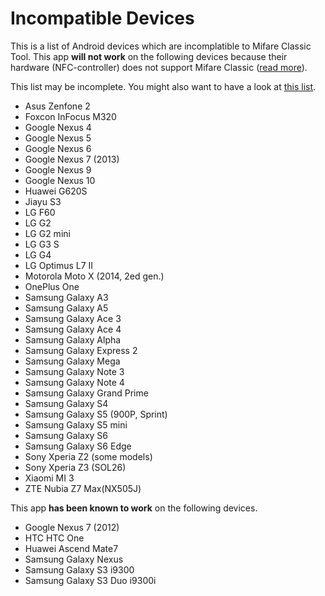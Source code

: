 Incompatible Devices
====================

This is a list of Android devices which are incomplatible to Mifare Classic Tool.
This app **will not work** on the following devices because their hardware
(NFC-controller) does not support Mifare Classic
([read more](https://github.com/ikarus23/MifareClassicTool/issues/1)).


This list may be incomplete. You might also want to have a look at
[this list](http://www.shopnfc.it/en/content/7-nfc-device-compatibility).

* Asus Zenfone 2
* Foxcon InFocus M320
* Google Nexus 4
* Google Nexus 5
* Google Nexus 6
* Google Nexus 7 (2013)
* Google Nexus 9
* Google Nexus 10
* Huawei G620S
* Jiayu S3
* LG F60
* LG G2
* LG G2 mini
* LG G3 S
* LG G4
* LG Optimus L7 II
* Motorola Moto X (2014, 2ed gen.)
* OnePlus One
* Samsung Galaxy A3
* Samsung Galaxy A5
* Samsung Galaxy Ace 3
* Samsung Galaxy Ace 4
* Samsung Galaxy Alpha
* Samsung Galaxy Express 2
* Samsung Galaxy Mega
* Samsung Galaxy Note 3
* Samsung Galaxy Note 4
* Samsung Galaxy Grand Prime
* Samsung Galaxy S4
* Samsung Galaxy S5 (900P, Sprint)
* Samsung Galaxy S5 mini
* Samsung Galaxy S6
* Samsung Galaxy S6 Edge
* Sony Xperia Z2 (some models)
* Sony Xperia Z3 (SOL26)
* Xiaomi MI 3
* ZTE Nubia Z7 Max(NX505J)


This app **has been known to work** on the following devices.

* Google Nexus 7 (2012)
* HTC HTC One
* Huawei Ascend Mate7
* Samsung Galaxy Nexus
* Samsung Galaxy S3 i9300
* Samsung Galaxy S3 Duo i9300i
